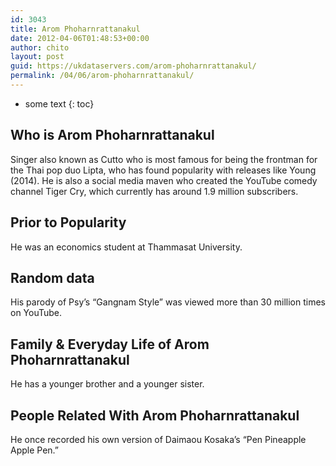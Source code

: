 ```yaml
---
id: 3043
title: Arom Phoharnrattanakul
date: 2012-04-06T01:48:53+00:00
author: chito
layout: post
guid: https://ukdataservers.com/arom-phoharnrattanakul/
permalink: /04/06/arom-phoharnrattanakul/
---
```


* some text
{: toc}
          
          
## Who is  Arom Phoharnrattanakul
                  
                  
                  
Singer also known as Cutto who is most famous for being the frontman for the Thai pop duo Lipta, who has found popularity with releases like Young (2014). He is also a social media maven who created the YouTube comedy channel Tiger Cry, which currently has around 1.9 million subscribers.
                  
                
                
                
## Prior to Popularity 
                  
                  
                  
He was an economics student at Thammasat University.
                  
                
                
                
## Random data 
                  
                  
                  
His parody of Psy&#8217;s &#8220;Gangnam Style&#8221; was viewed more than 30 million times on YouTube.
                  
                
                
                
## Family & Everyday Life of Arom Phoharnrattanakul
                  
                  
                  
He has a younger brother and a younger sister.
                  
                
                
                
## People Related With  Arom Phoharnrattanakul
                  
                  
                  
He once recorded his own version of Daimaou Kosaka&#8217;s &#8220;Pen Pineapple Apple Pen.&#8221;
                  
                
              
            
          
          
          
    
    
  
